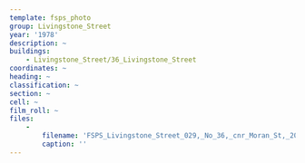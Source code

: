 ```yaml
---
template: fsps_photo
group: Livingstone_Street
year: '1978'
description: ~
buildings:
    - Livingstone_Street/36_Livingstone_Street
coordinates: ~
heading: ~
classification: ~
section: ~
cell: ~
film_roll: ~
files:
    -
        filename: 'FSPS_Livingstone_Street_029,_No_36,_cnr_Moran_St,_20-7-O,_1978.png'
        caption: ''
---
```


